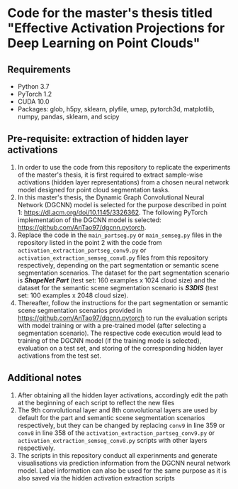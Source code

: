 # Code for the master's thesis titled "Effective Activation Projections for Deep Learning on Point Clouds"

## Requirements
* Python 3.7
* PyTorch 1.2
* CUDA 10.0
* Packages: glob, h5py, sklearn, plyfile, umap, pytorch3d, matplotlib, numpy, pandas, sklearn, and scipy

## Pre-requisite: extraction of hidden layer activations

1. In order to use the code from this repository to replicate the experiments of the master's thesis, it is first required to extract sample-wise activations (hidden layer representations) from a chosen neural network model designed for point cloud segmentation tasks.
2. In this master's thesis, the Dynamic Graph Convolutional Neural Network (DGCNN) model is selected for the purpose described in point 1: https://dl.acm.org/doi/10.1145/3326362. The following PyTorch implementation of the DGCNN model is selected: https://github.com/AnTao97/dgcnn.pytorch.
3. Replace the code in the `main_partseg.py` or `main_semseg.py` files in the repository listed in the point 2 with the code from `activation_extraction_partseg_conv9.py` or `activation_extraction_semseg_conv8.py` files from this repository respectively, depending on the part segmentation or semantic scene segmentation scenarios. The dataset for the part segmentation scenario is ***ShapeNet Part*** (test set: 160 examples x 1024 cloud size) and the dataset for the semantic scene segmentation scenario is ***S3DIS*** (test set: 100 examples x 2048 cloud size). 
4. Thereafter, follow the instructions for the part segmentation or semantic scene segmentation scenarios provided in https://github.com/AnTao97/dgcnn.pytorch to run the evaluation scripts with model training or with a pre-trained model (after selecting a segmentation scenario). The respective code execution would lead to training of the DGCNN model (if the training mode is selected), evaluation on a test set, and storing of the corresponding hidden layer activations from the test set.

## Additional notes

1. After obtaining all the hidden layer activations, accordingly edit the path at the beginning of each script to reflect the new files
2. The 9th convolutional layer and 8th convolutional layers are used by default for the part and semantic scene segmentation scenarios respectively, but they can be changed by replacing `conv9` in line 359 or `conv8` in line 358 of the `activation_extraction_partseg_conv9.py` or `activation_extraction_semseg_conv8.py` scripts with other layers respectively.
3. The scripts in this repository conduct all experinments and generate visualisations via prediction information from the DGCNN neural network model. Label information can also be used for the same purpose as it is also saved via the hidden activation extraction scripts

